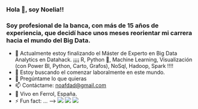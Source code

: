 ### Hola 👋, soy Noelia!!

### Soy profesional de la banca, con más de 15 años de experiencia, que decidí hace unos meses reorientar mi carrera hacia el mundo del Big Data.

- 🌱 Actualmente estoy finalizando el Máster de Experto en Big Data Analytics en Datahack.
¡¡¡¡ R, Python 🐍, Machine Learning, Visualización (con Power BI, Python, Carto, Grafos), NoSql, Hadoop, Spark !!!!
- 👯 Estoy buscando el comenzar laboralmente en este mundo.
- 💬 Pregúntame lo que quieras
- 📫 Contáctame: noafdad@gmail.com
- 📍  Vivo en Ferrol, España.
- ⚡ Fun fact: ...
-->
<a  href="#"><img  src="https://img.shields.io/badge/-Python-0D1117?style=rounded-square&logo=python&logoColor=D02929"></a>
<a  href="#"><img  src="https://img.shields.io/badge/Git-0D1117.svg?style=rounded-square&logo=git&logoColor=D02929"></a>
<a  href="#"><img  src="https://img.shields.io/badge/MySQL-0D1117.svg?style=rounded-square&logo=mysql&logoColor=D02929"></a>


<p align="center">
<a  href="https://www.linkedin.com/in/noelia-fernández-pe"  target="_blank"><img  src="https://img.shields.io/badge/-LinkedIn-D02929?style=for-the-
